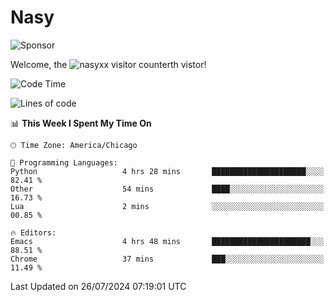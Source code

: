 # Nasy

<!--
<p align="center">
<img height="200" src="https://github-readme-stats.vercel.app/api?username=nasyxx&count_private=true&show_icons=true&theme=dracula&include_all_commits=true"/>
<img height="200" src="https://github-readme-stats.vercel.app/api/top-langs/?username=nasyxx&theme=dracula&hide=html,jupyter+notebook&count_private=true&show_icons=true"/>
</p>

  
----------------
-->

![Sponsor](https://img.shields.io/static/v1.svg?label=Sponsor&message=%E2%9D%A4&logo=GitHub&style=flat&color=pink)
 
Welcome, the ![nasyxx visitor counter](https://count.getloli.com/get/@nasyxx?theme=rule34)th vistor!
 
<!--START_SECTION:waka-->
![Code Time](http://img.shields.io/badge/Code%20Time-4%2C549%20hrs%2019%20mins-blue)

![Lines of code](https://img.shields.io/badge/From%20Hello%20World%20I%27ve%20Written-6.3%20million%20lines%20of%20code-blue)

📊 **This Week I Spent My Time On** 

```text
🕑︎ Time Zone: America/Chicago

💬 Programming Languages: 
Python                   4 hrs 28 mins       █████████████████████░░░░   82.41 % 
Other                    54 mins             ████░░░░░░░░░░░░░░░░░░░░░   16.73 % 
Lua                      2 mins              ░░░░░░░░░░░░░░░░░░░░░░░░░   00.85 % 

🔥 Editors: 
Emacs                    4 hrs 48 mins       ██████████████████████░░░   88.51 % 
Chrome                   37 mins             ███░░░░░░░░░░░░░░░░░░░░░░   11.49 % 
```


 Last Updated on 26/07/2024 07:19:01 UTC
<!--END_SECTION:waka-->

<!-- ![visitors](https://visitor-badge.laobi.icu/badge?page_id=nasyxx.nasyxx) -->
